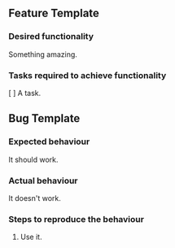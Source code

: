 ## Feature Template

### Desired functionality

Something amazing.

### Tasks required to achieve functionality

[ ] A task.

## Bug Template

### Expected behaviour

It should work.

### Actual behaviour

It doesn't work.

### Steps to reproduce the behaviour

1. Use it.
